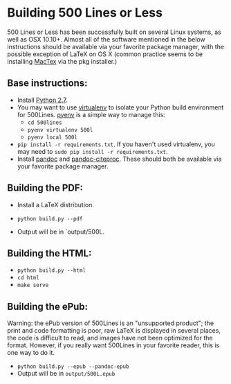 # Building 500 Lines or Less

500 Lines or Less has been successfully built on several Linux systems, as well
as OSX 10.10+. Almost all of the software mentioned in the below instructions
should be available via your favorite package manager, with the possible
exception of LaTeX on OS X (common practice seems to be installing
[MacTex](https://tug.org/mactex/) via the pkg installer.)

## Base instructions:
- Install [Python 2.7](https://www.python.org/downloads/). 
- You may want to use [virtualenv](https://virtualenv.pypa.io/en/stable/) to
  isolate your Python build environment for 500Lines.
  [pyenv](https://github.com/yyuu/pyenv) is a simple way to manage this:
   - `cd 500lines`
   - `pyenv virtualenv 500l`
   - `pyenv local 500l`
- `pip install -r requirements.txt`. If you haven't used virtualenv, you may
  need to `sudo pip install -r requirements.txt`.
- Install [pandoc](http://pandoc.org/) and
  [pandoc-citeproc](https://github.com/jgm/pandoc-citeproc). These should both
  be available via your favorite package manager.

## Building the PDF:
- Install a LaTeX distribution. 

- `python build.py --pdf`
- Output will be in `output/500L.

## Building the HTML:
- `python build.py --html`
- `cd html`
- `make serve`

## Building the ePub:
Warning: the ePub version of 500Lines is an "unsupported product"; the print
and code formatting is poor, raw LaTeX is displayed in several places, the code
is difficult to read, and images have not been optimized for the format.
However, if you really want 500Lines in your favorite reader, this is one way
to do it.

- `python build.py --epub --pandoc-epub`
- Output will be in `output/500L.epub`
